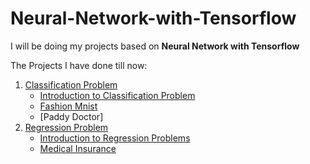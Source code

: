 # Neural-Network-with-Tensorflow

I will be doing my projects based on **Neural Network with Tensorflow**

The Projects I have done till now:
1. [Classification Problem](https://github.com/ChandrashekharRobbi/Convolutional-Neural-Network-or-Neural-Network-with-Tensorflow/tree/main/Classification%20Neural%20Networks)
   * [Introduction to Classification Problem](https://github.com/ChandrashekharRobbi/Convolutional-Neural-Network-or-Neural-Network-with-Tensorflow/tree/main/Classification%20Neural%20Networks/%23Introduction%20to%20Classification%20Neural%20Network)
   * [Fashion Mnist](https://github.com/ChandrashekharRobbi/Convolutional-Neural-Network-or-Neural-Network-with-Tensorflow/tree/main/Classification%20Neural%20Networks/Fashion%20Mnist)
   * [Paddy Doctor]
2. [Regression Problem](https://github.com/ChandrashekharRobbi/Neural-Network-with-Tensorflow/tree/main/Regression%20Neural%20Networks)
    * [Introduction to Regression Problems](https://github.com/ChandrashekharRobbi/Convolutional-Neural-Network-or-Neural-Network-with-Tensorflow/tree/main/Regression%20Neural%20Networks/Introduction%20to%20Regression%20Neural%20Network)
    * [Medical Insurance](https://github.com/ChandrashekharRobbi/Convolutional-Neural-Network-or-Neural-Network-with-Tensorflow/tree/main/Regression%20Neural%20Networks/Regression%20Problems/Medical%20Insurance)

